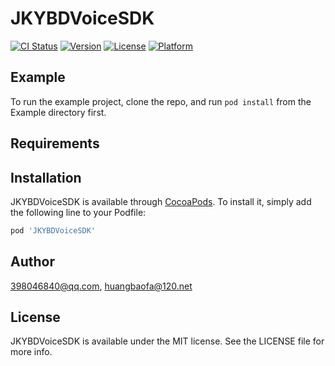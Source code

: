 # JKYBDVoiceSDK

[![CI Status](http://img.shields.io/travis/398046840@qq.com/JKYBDVoiceSDK.svg?style=flat)](https://travis-ci.org/398046840@qq.com/JKYBDVoiceSDK)
[![Version](https://img.shields.io/cocoapods/v/JKYBDVoiceSDK.svg?style=flat)](http://cocoapods.org/pods/JKYBDVoiceSDK)
[![License](https://img.shields.io/cocoapods/l/JKYBDVoiceSDK.svg?style=flat)](http://cocoapods.org/pods/JKYBDVoiceSDK)
[![Platform](https://img.shields.io/cocoapods/p/JKYBDVoiceSDK.svg?style=flat)](http://cocoapods.org/pods/JKYBDVoiceSDK)

## Example

To run the example project, clone the repo, and run `pod install` from the Example directory first.

## Requirements

## Installation

JKYBDVoiceSDK is available through [CocoaPods](http://cocoapods.org). To install
it, simply add the following line to your Podfile:

```ruby
pod 'JKYBDVoiceSDK'
```

## Author

398046840@qq.com, huangbaofa@120.net

## License

JKYBDVoiceSDK is available under the MIT license. See the LICENSE file for more info.
